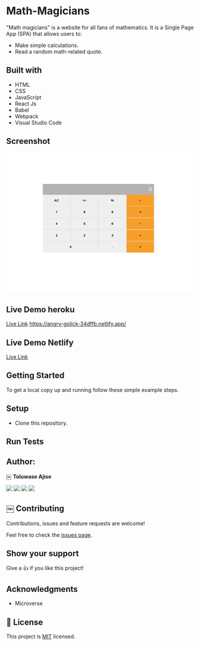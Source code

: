 # Math-Magicians

"Math magicians" is a website for all fans of mathematics. It is a Single Page App (SPA) that allows users to:
- Make simple calculations.
- Read a random math-related quote.

## Built with

- HTML
- CSS
- JavaScript
- React Js
- Babel
- Webpack
- Visual Studio Code

## Screenshot
![Screenshot](./img/ui.png)

## Live Demo heroku

[Live Link](https://math-magicians-deployment.herokuapp.com/)
https://angry-golick-34dffb.netlify.app/

## Live Demo Netlify

[Live Link](https://angry-golick-34dffb.netlify.app/)

## Getting Started

To get a local copy up and running follow these simple example steps.

## Setup

- Clone this repository. 

## Run Tests

## Author:

￼ **Toluwase Ajise**

[<code><img height="26" src="https://upload.wikimedia.org/wikipedia/commons/9/91/Octicons-mark-github.svg"></code>](https://github.com/whoistolu)
[<code><img height="26" src="https://upload.wikimedia.org/wikipedia/sco/thumb/9/9f/Twitter_bird_logo_2012.svg/1200px-Twitter_bird_logo_2012.svg.png"></code>](https://twitter.com/Littletolu)
[<code><img height="26" src="https://upload.wikimedia.org/wikipedia/commons/thumb/c/c9/Linkedin.svg/1200px-Linkedin.svg.png"></code>](https://www.linkedin.com/in/toluwase-ajise-9b40411b2/)
<a href="digittolu25@gmail.com?subject=Hello Tolu!"><img height="26" src="https://cdn.worldvectorlogo.com/logos/official-gmail-icon-2020-.svg"></a>

## ￼ Contributing

Contributions, issues and feature requests are welcome!

Feel free to check the [issues page]().

## Show your support

Give a 👍 if you like this project!

## Acknowledgments

- Microverse

## 📝 License

This project is [MIT](./LICENSE.md) licensed.